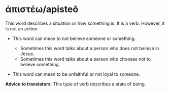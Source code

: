 # ἀπιστέω/apisteō 
This word describes a situation or how something is. It is a verb. However, it is not an action. 

* This word can mean to not believe someone or something.
    * Sometimes this word talks about a person who does not believe in Jesus.
    * Sometimes this word talks about a person who chooses not to believe something. 

* This word can mean to be unfaithful or not loyal to someone. 

**Advice to translators**: This type of verb describes a state of being. 
